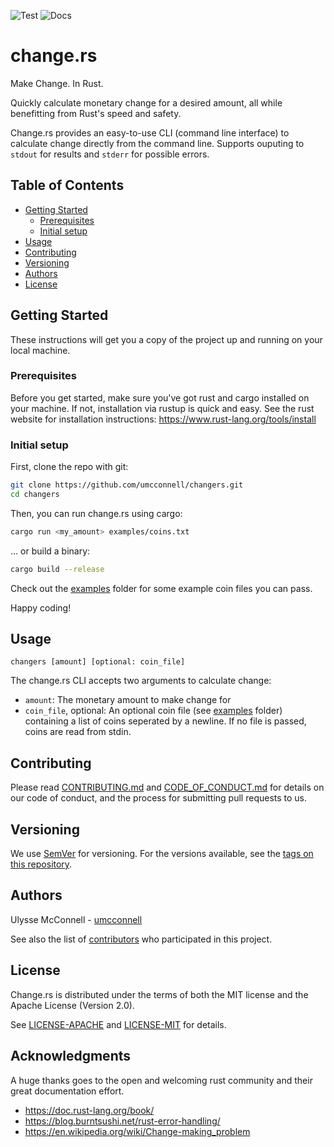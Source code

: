 ![Test](https://github.com/umcconnell/changers/workflows/test/badge.svg)
![Docs](https://github.com/umcconnell/changers/workflows/docs/badge.svg)

# change\.rs

Make Change. In Rust.

Quickly calculate monetary change for a desired amount, all while benefitting
from Rust's speed and safety.

Change\.rs provides an easy-to-use CLI (command line interface) to calculate
change directly from the command line. Supports ouputing to `stdout` for
results and `stderr` for possible errors.

## Table of Contents

-   [Getting Started](#getting-started)
    -   [Prerequisites](#prerequisites)
    -   [Initial setup](#initial-setup)
-   [Usage](#usage)
-   [Contributing](#contributing)
-   [Versioning](#versioning)
-   [Authors](#authors)
-   [License](#license)

## Getting Started

These instructions will get you a copy of the project up and running on your
local machine.

### Prerequisites

Before you get started, make sure you've got rust and cargo installed on your
machine. If not, installation via rustup is quick and easy. See the rust website
for installation instructions: https://www.rust-lang.org/tools/install

### Initial setup

First, clone the repo with git:

```bash
git clone https://github.com/umcconnell/changers.git
cd changers
```

Then, you can run change\.rs using cargo:

```bash
cargo run <my_amount> examples/coins.txt
```

... or build a binary:

```bash
cargo build --release
```

Check out the [examples](examples/) folder for some example coin files you can
pass.

Happy coding!

## Usage

```
changers [amount] [optional: coin_file]
```

The change\.rs CLI accepts two arguments to calculate change:

-   `amount`: The monetary amount to make change for
-   `coin_file`, optional: An optional coin file (see [examples](examples/)
    folder) containing a list of coins seperated by a newline. If no file is
    passed, coins are read from stdin.

## Contributing

Please read [CONTRIBUTING.md](CONTRIBUTING.md) and
[CODE_OF_CONDUCT.md](CODE_OF_CONDUCT.md) for details on our code of conduct, and
the process for submitting pull requests to us.

## Versioning

We use [SemVer](http://semver.org/) for versioning. For the versions available,
see the [tags on this repository](https://github.com/umcconnell/changers/tags).

## Authors

Ulysse McConnell - [umcconnell](https://github.com/umcconnell/)

See also the list of
[contributors](https://github.com/umcconnell/changers/contributors) who
participated in this project.

## License

Change\.rs is distributed under the terms of both the MIT license and the
Apache License (Version 2.0).

See [LICENSE-APACHE](LICENSE-APACHE.md) and [LICENSE-MIT](LICENSE-MIT.md) for
details.

## Acknowledgments

A huge thanks goes to the open and welcoming rust community and their great
documentation effort.

-   https://doc.rust-lang.org/book/
-   https://blog.burntsushi.net/rust-error-handling/
-   https://en.wikipedia.org/wiki/Change-making_problem
